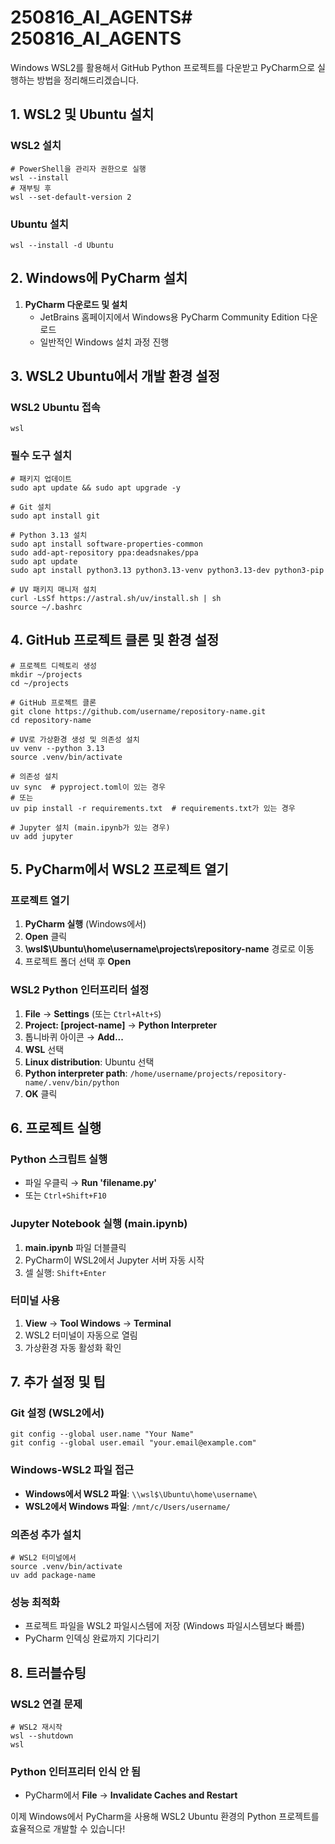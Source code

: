 # 250816_AI_AGENTS# 250816_AI_AGENTS

Windows WSL2를 활용해서 GitHub Python 프로젝트를 다운받고 PyCharm으로 실행하는 방법을 정리해드리겠습니다.

## 1. WSL2 및 Ubuntu 설치

### WSL2 설치
```textmate
# PowerShell을 관리자 권한으로 실행
wsl --install
# 재부팅 후
wsl --set-default-version 2
```


### Ubuntu 설치
```textmate
wsl --install -d Ubuntu
```


## 2. Windows에 PyCharm 설치

1. **PyCharm 다운로드 및 설치**
   - JetBrains 홈페이지에서 Windows용 PyCharm Community Edition 다운로드
   - 일반적인 Windows 설치 과정 진행

## 3. WSL2 Ubuntu에서 개발 환경 설정

### WSL2 Ubuntu 접속
```textmate
wsl
```


### 필수 도구 설치
```shell script
# 패키지 업데이트
sudo apt update && sudo apt upgrade -y

# Git 설치
sudo apt install git

# Python 3.13 설치
sudo apt install software-properties-common
sudo add-apt-repository ppa:deadsnakes/ppa
sudo apt update
sudo apt install python3.13 python3.13-venv python3.13-dev python3-pip

# UV 패키지 매니저 설치
curl -LsSf https://astral.sh/uv/install.sh | sh
source ~/.bashrc
```


## 4. GitHub 프로젝트 클론 및 환경 설정

```shell script
# 프로젝트 디렉토리 생성
mkdir ~/projects
cd ~/projects

# GitHub 프로젝트 클론
git clone https://github.com/username/repository-name.git
cd repository-name

# UV로 가상환경 생성 및 의존성 설치
uv venv --python 3.13
source .venv/bin/activate

# 의존성 설치
uv sync  # pyproject.toml이 있는 경우
# 또는
uv pip install -r requirements.txt  # requirements.txt가 있는 경우

# Jupyter 설치 (main.ipynb가 있는 경우)
uv add jupyter
```


## 5. PyCharm에서 WSL2 프로젝트 열기

### 프로젝트 열기
1. **PyCharm 실행** (Windows에서)
2. **Open** 클릭
3. **\\wsl$\Ubuntu\home\username\projects\repository-name** 경로로 이동
4. 프로젝트 폴더 선택 후 **Open**

### WSL2 Python 인터프리터 설정
1. **File** → **Settings** (또는 `Ctrl+Alt+S`)
2. **Project: [project-name]** → **Python Interpreter**
3. 톱니바퀴 아이콘 → **Add...**
4. **WSL** 선택
5. **Linux distribution**: Ubuntu 선택
6. **Python interpreter path**: `/home/username/projects/repository-name/.venv/bin/python`
7. **OK** 클릭

## 6. 프로젝트 실행

### Python 스크립트 실행
- 파일 우클릭 → **Run 'filename.py'**
- 또는 `Ctrl+Shift+F10`

### Jupyter Notebook 실행 (main.ipynb)
1. **main.ipynb** 파일 더블클릭
2. PyCharm이 WSL2에서 Jupyter 서버 자동 시작
3. 셀 실행: `Shift+Enter`

### 터미널 사용
1. **View** → **Tool Windows** → **Terminal**
2. WSL2 터미널이 자동으로 열림
3. 가상환경 자동 활성화 확인

## 7. 추가 설정 및 팁

### Git 설정 (WSL2에서)
```shell script
git config --global user.name "Your Name"
git config --global user.email "your.email@example.com"
```


### Windows-WSL2 파일 접근
- **Windows에서 WSL2 파일**: `\\wsl$\Ubuntu\home\username\`
- **WSL2에서 Windows 파일**: `/mnt/c/Users/username/`

### 의존성 추가 설치
```shell script
# WSL2 터미널에서
source .venv/bin/activate
uv add package-name
```


### 성능 최적화
- 프로젝트 파일을 WSL2 파일시스템에 저장 (Windows 파일시스템보다 빠름)
- PyCharm 인덱싱 완료까지 기다리기

## 8. 트러블슈팅

### WSL2 연결 문제
```textmate
# WSL2 재시작
wsl --shutdown
wsl
```


### Python 인터프리터 인식 안 됨
- PyCharm에서 **File** → **Invalidate Caches and Restart**

이제 Windows에서 PyCharm을 사용해 WSL2 Ubuntu 환경의 Python 프로젝트를 효율적으로 개발할 수 있습니다!